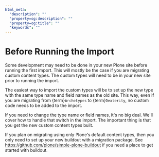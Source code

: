 ```yaml
---
html_meta:
  "description": ""
  "property=og:description": ""
  "property=og:title": ""
  "keywords": ""
---
```


# Before Running the Import

Some development may need to be done in your new Plone site before running the first import.
This will mostly be the case if you are migrating custom content types.
The custom types will need to be in your new site prior to running the import.

The easiest way to import the custom types will be to set up the new type with the same type name and field names as the old site.
This way, even if you are migrating from {term}`Archetypes` to {term}`Dexterity`,
no custom code needs to be added to the import.

If you need to change the type name or field names, it's no big deal.
We'll cover how to handle that switch in the import.
The important thing is that you get the new custom content types built.

If you plan on migrating using only Plone's default content types,
then you only need to set up your new buildout with a migration package.
See <https://github.com/plone/simple-plone-buildout> if you need a place to get started with buildout.
